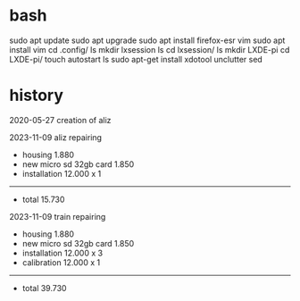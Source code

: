 # bash

sudo apt update
sudo apt upgrade
sudo apt install firefox-esr
vim
sudo apt install vim
cd .config/
ls
mkdir lxsession
ls
cd lxsession/
ls
mkdir LXDE-pi
cd LXDE-pi/
touch autostart
ls
sudo apt-get install xdotool unclutter sed

# history

2020-05-27 creation of aliz

2023-11-09 aliz repairing

- housing                    1.880
- new micro sd 32gb card     1.850
- installation              12.000 x 1
---------------------------------------
- total                     15.730

2023-11-09 train repairing

- housing                    1.880
- new micro sd 32gb card     1.850
- installation              12.000 x 3
- calibration               12.000 x 1
---------------------------------------
- total                     39.730

